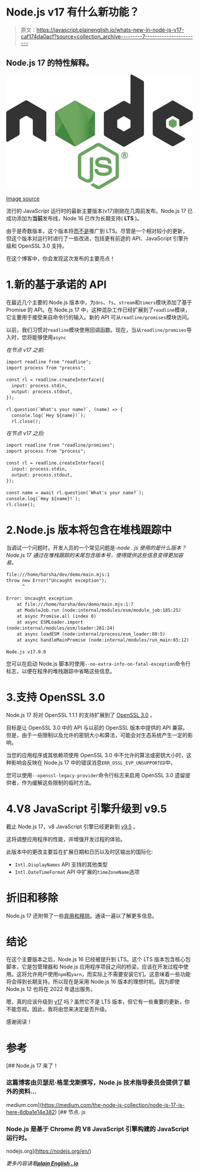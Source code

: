 # Node.js v17 有什么新功能？

> 原文：<https://javascript.plainenglish.io/whats-new-in-node-js-v17-caf174da0acf?source=collection_archive---------7----------------------->

## Node.js 17 的特性解释。

![](img/11f2a48e74b064eb44cde48878935a0f.png)

[Image source](https://nodejs.org/en/)

流行的 JavaScript 运行时的最新主要版本(v17)刚刚在几周前发布。Node.js 17 已成功添加为**当前**发布线，Node 16 已作为长期支持( **LTS** )。

由于是奇数版本，这个版本将[而不是](https://github.com/nodejs/release)推广到 LTS。尽管是一个相对较小的更新，但这个版本对运行时进行了一些改进，包括更有前途的 API、JavaScript 引擎升级和 OpenSSL 3.0 支持。

在这个博客中，你会发现这次发布的主要亮点！

# 1.新的基于承诺的 API

在最近几个主要的 Node.js 版本中，为`dns`、`fs`、`stream`和`timers`模块添加了基于 Promise 的 API。在 Node.js 17 中，这种混杂工作已经扩展到了`readline`模块，它主要用于接受来自命令行的输入。新的 API 可从`readline/promises`模块访问。

以前，我们习惯对`readline`模块使用回调函数。现在，当从`readline/promises`导入时，您将能够使用`async`

*在节点 v17 之前:*

```
import readline from "readline";
import process from "process";

const rl = readline.createInterface({
  input: process.stdin,
  output: process.stdout,
});

rl.question(`What's your name?`, (name) => {
  console.log(`Hey ${name}!`);
  rl.close();
```

*在节点 v17 之后:*

```
import readline from "readline/promises";
import process from "process";

const rl = readline.createInterface({
  input: process.stdin,
  output: process.stdout,
});

const name = await rl.question(`What's your name?`);
console.log(`Hey ${name}!`);
rl.close();
```

# 2.Node.js 版本将包含在堆栈跟踪中

当调试一个问题时，开发人员的一个常见问题是-*node . js 使用的是什么版本？Node.js 17 通过在堆栈跟踪的末尾包含版本号，使得提供这些信息变得更加容易。*

```
file:///home/harsha/dev/demo/main.mjs:1
throw new Error("Uncaught exception");
      ^

Error: Uncaught exception
    at file:///home/harsha/dev/demo/main.mjs:1:7
    at ModuleJob.run (node:internal/modules/esm/module_job:185:25)
    at async Promise.all (index 0)
    at async ESMLoader.import (node:internal/modules/esm/loader:281:24)
    at async loadESM (node:internal/process/esm_loader:88:5)
    at async handleMainPromise (node:internal/modules/run_main:65:12)

Node.js v17.0.0
```

您可以在启动 Node.js 脚本时使用`--no-extra-info-on-fatal-exception`命令行标志，以便在程序的堆栈跟踪中省略这些信息。

# 3.支持 OpenSSL 3.0

Node.js 17 将对 OpenSSL 1.1.1 的支持扩展到了 [OpenSSL 3.0](https://www.openssl.org/blog/blog/2021/09/07/OpenSSL3.Final/) 。

目标是让 OpenSSL 3.0 中的 API 与以前的 OpenSSL 版本中提供的 API 兼容。但是，由于一些限制以及允许的密钥大小和算法，可能会对生态系统产生一定的影响。

当您的应用程序或其依赖项使用 OpenSSL 3.0 中不允许的算法或密钥大小时，这种影响会反映在 Node.js 17 中的错误消息`ERR_OSSL_EVP_UNSUPPORTED`中。

您可以使用`--openssl-legacy-provider`命令行标志来启用 OpenSSL 3.0 遗留提供者，作为缓解这些限制的临时方法。

# 4.V8 JavaScript 引擎升级到 v9.5

截止 Node.js 17，v8 JavaScript 引擎已经更新到 [v9.5](https://v8.dev/blog/v8-release-95) 。

这将调整应用程序的性能，并增强开发过程的体验。

此版本中的更改主要旨在扩展日期和日历以及时区输出的国际化:

*   `Intl.DisplayNames` API 支持的其他类型
*   `Intl.DateTimeFormat` API 中扩展的`timeZoneName`选项

# 折旧和移除

Node.js 17 还附带了一些[弃用和移除](https://nodejs.org/en/blog/release/v17.0.0/#deprecations-and-removals)。通读一遍以了解更多信息。

# 结论

在这个主要版本之后，Node.js 16 已经被提升到 LTS。这个 LTS 版本包含核心包脚本，它是包管理器和 Node.js 应用程序项目之间的桥梁，应该在开发过程中使用。这将允许用户使用`npm`和`yarn`，而实际上不需要安装它们。这意味着一些功能将会得到长期支持。所以现在是采用 Node.js 16 版本的理想时机，因为即使 Node.js 12 也将在 2022 年退出服务。

嗯，真的应该升级到 [v17](https://nodejs.org/en/download/current/) 吗？虽然它不是 LTS 版本，但它有一些重要的更新，你不能忽视。因此，我将由您来决定是否升级。

感谢阅读！

# 参考

[](https://medium.com/the-node-js-collection/node-js-17-is-here-8dba1e14e382) [## Node.js 17 来了！

### 这篇博客由贝瑟尼·格里戈斯撰写，Node.js 技术指导委员会提供了额外的资料…

medium.com](https://medium.com/the-node-js-collection/node-js-17-is-here-8dba1e14e382) [](https://nodejs.org/en/) [## 节点. js

### Node.js 是基于 Chrome 的 V8 JavaScript 引擎构建的 JavaScript 运行时。

nodejs.org](https://nodejs.org/en/) 

*更多内容请看*[***plain English . io***](http://plainenglish.io/)